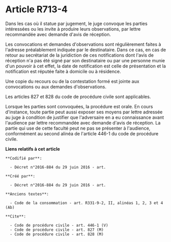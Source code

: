 # Article R713-4

Dans les cas où il statue par jugement, le juge convoque les parties intéressées ou les invite à produire leurs observations,
par lettre recommandée avec demande d'avis de réception. 

Les convocations et demandes d'observations sont régulièrement faites à l'adresse préalablement indiquée par le destinataire.
Dans ce cas, en cas de retour au secrétariat de la juridiction de ces notifications dont l'avis de réception n'a pas été
signé par son destinataire ou par une personne munie d'un pouvoir à cet effet, la date de notification est celle de
présentation et la notification est réputée faite à domicile ou à résidence. 

Une copie du recours ou de la contestation formé est jointe aux convocations ou aux demandes d'observations. 

Les articles 827 et 828 du code de procédure civile sont applicables. 

Lorsque les parties sont convoquées, la procédure est orale. En cours d'instance, toute partie peut aussi exposer ses moyens
par lettre adressée au juge à condition de justifier que l'adversaire en a eu connaissance avant l'audience par lettre
recommandée avec demande d'avis de réception. La partie qui use de cette faculté peut ne pas se présenter à l'audience,
conformément au second alinéa de l'article 446-1 du code de procédure civile.

**Liens relatifs à cet article**

	**Codifié par**:

	  - Décret n°2016-884 du 29 juin 2016 - art.

	**Créé par**:

	  - Décret n°2016-884 du 29 juin 2016 - art.

	**Anciens textes**:

	  - Code de la consommation - art. R331-9-2, II, alinéas 1, 2, 3 et 4 (Ab)

	**Cite**:

	  - Code de procédure civile - art. 446-1 (V)
	  - Code de procédure civile - art. 827 (M)
	  - Code de procédure civile - art. 828 (M)

